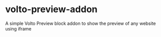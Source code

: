 # volto-preview-addon
A simple Volto Preview block addon to show the preview of any website using iframe
